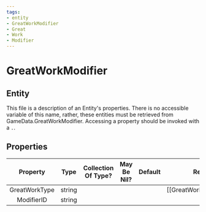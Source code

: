 ```yaml
---
tags:
- entity
- GreatWorkModifier
- Great
- Work
- Modifier
---
```

# GreatWorkModifier
## Entity
This file is a description of an Entity's properties. There is no accessible variable of this name, rather, these entities must be retrieved from GameData.GreatWorkModifier. Accessing a property should be invoked with a `.`.
## Properties
|	Property	|	Type	|	Collection Of Type?	|	May Be Nil?	|	Default	|	References	|	Key	|	Notes	|
|	:-:	|	:-:	|	:-:	|	:-:	|	:-:	|	:-:	|	:-:	|	-:	|
|	GreatWorkType	|	string	|		|		|		|	[[GreatWork]].GreatWorkType	|		|	|
|	ModifierID	|	string	|		|		|		|		|		|	|
